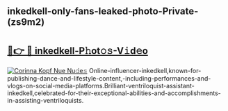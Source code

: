## inkedkell-only-fans​-leaked-photo​-Private-(zs9m2)


# <h2><a href="https://mediaupload.pro?title=inkedkell&ref=git">🔗👉 🔴 inkedkell-P𝚑ot𝚘𝚜-V𝚒d𝚎o</a></h2>

[![Corinna Kopf Nue Nu𝚍e𝚜](https://i.imgur.com/0qMVB7G.gif)](https://mediaupload.pro?title=inkedkell&ref=git)
Online-influencer-inkedkell,known-for-publishing-dance-and-lifestyle-content,-including-performances-and-vlogs-on-social-media-platforms.Brilliant-ventriloquist-assistant-inkedkell,celebrated-for-their-exceptional-abilities-and-accomplishments-in-assisting-ventriloquists.  
